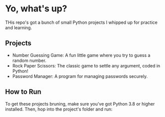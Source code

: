 # Yo, what's up? 
THis repo's got a bunch of small Python projects I whipped up for practice and learning.


## Projects
- Number Guessing Game: A fun little game where you try to guess a random number.
- Rock Paper Scissors: The classic game to settle any argument, coded in Python!
- Password Manager:  A program for managing passwords securely.

## How to Run
To get these projects bruning, make sure you've got Python 3.8 or higher installed. Then, hop into the project's folder and run:

